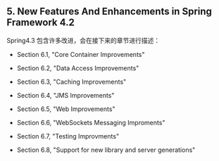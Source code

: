 ## 5. New Features And Enhancements in Spring Framework 4.2

Spring4.3 包含许多改进，会在接下来的章节进行描述：

* Section 6.1, "Core Container Improvements"

* Section 6.2, "Data Access Improvements"

* Section 6.3, "Caching Improvements"

* Section 6.4, "JMS Improvements"

* Section 6.5, "Web Improvements"

* Section 6.6, "WebSockets Messaging Improments"

* Section 6.7, "Testing Improvments"

* Section 6.8, "Support for new library and server generations"